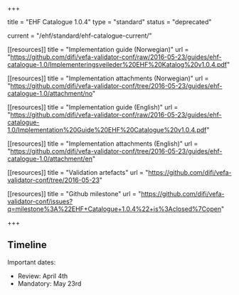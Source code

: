 +++

title = "EHF Catalogue 1.0.4"
type = "standard"
status = "deprecated"

current = "/ehf/standard/ehf-catalogue-current/"

[[resources]]
title = "Implementation guide (Norwegian)"
url = "https://github.com/difi/vefa-validator-conf/raw/2016-05-23/guides/ehf-catalogue-1.0/Implementeringsveileder%20EHF%20Katalog%20v1.0.4.pdf"

[[resources]]
title = "Implementation attachments (Norwegian)"
url = "https://github.com/difi/vefa-validator-conf/tree/2016-05-23/guides/ehf-catalogue-1.0/attachment/no"

[[resources]]
title = "Implementation guide (English)"
url = "https://github.com/difi/vefa-validator-conf/raw/2016-05-23/guides/ehf-catalogue-1.0/Implementation%20Guide%20EHF%20Catalogue%20v1.0.4.pdf"

[[resources]]
title = "Implementation attachments (English)"
url = "https://github.com/difi/vefa-validator-conf/tree/2016-05-23/guides/ehf-catalogue-1.0/attachment/en"

[[resources]]
title = "Validation artefacts"
url = "https://github.com/difi/vefa-validator-conf/tree/2016-05-23"

[[resources]]
title = "Github milestone"
url = "https://github.com/difi/vefa-validator-conf/issues?q=milestone%3A%22EHF+Catalogue+1.0.4%22+is%3Aclosed%7Copen"

+++

## Timeline

Important dates:

* Review: April 4th
* Mandatory: May 23rd
